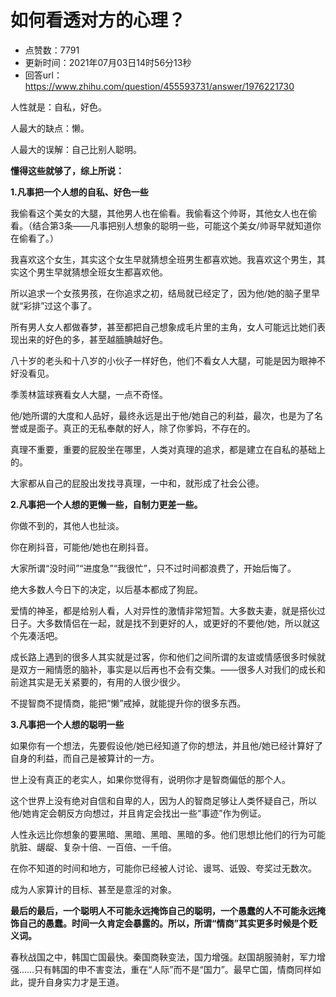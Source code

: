 # 如何看透对方的心理？
- 点赞数：7791
- 更新时间：2021年07月03日14时56分13秒
- 回答url：https://www.zhihu.com/question/455593731/answer/1976221730
<body>
 <p data-pid="WmmOtEdZ">人性就是：自私，好色。</p>
 <p data-pid="i8luGv9t">人最大的缺点：懒。</p>
 <p data-pid="rWzo6C-6">人最大的误解：自己比别人聪明。</p>
 <p data-pid="7sEQW7Hp"><b>懂得这些就够了，综上所说：</b></p>
 <p data-pid="Crivzurt"><b>1.凡事把一个人想的自私、好色一些</b></p>
 <p data-pid="zRX1jzJi">我偷看这个美女的大腿，其他男人也在偷看。我偷看这个帅哥，其他女人也在偷看。（结合第3条——凡事把别人想象的聪明一些，可能这个美女/帅哥早就知道你在偷看了。）</p>
 <p data-pid="h8ODLTfr">我喜欢这个女生，其实这个女生早就猜想全班男生都喜欢她。我喜欢这个男生，其实这个男生早就猜想全班女生都喜欢他。</p>
 <p data-pid="mD1V0z8g">所以追求一个女孩男孩，在你追求之初，结局就已经定了，因为他/她的脑子里早就“彩排”过这个事了。</p>
 <p data-pid="SI2JUTJZ">所有男人女人都做春梦，甚至都把自己想象成毛片里的主角，女人可能远比她们表现出来的好色的多，甚至越腼腆越好色。</p>
 <p data-pid="tLCwuXOQ">八十岁的老头和十八岁的小伙子一样好色，他们不看女人大腿，可能是因为眼神不好没看见。</p>
 <p data-pid="eMEZt3u5">季羡林篮球赛看女人大腿，一点不奇怪。</p>
 <p data-pid="0MZms1Do">他/她所谓的大度和人品好，最终永远是出于他/她自己的利益，最次，也是为了名誉或是面子。真正的无私奉献的好人，除了你爹妈，不存在的。</p>
 <p data-pid="Ern99vmt">真理不重要，重要的屁股坐在哪里，人类对真理的追求，都是建立在自私的基础上的。</p>
 <p data-pid="xroXN_lI">大家都从自己的屁股出发找寻真理，一中和，就形成了社会公德。</p>
 <p data-pid="Gl3rb0le"><b>2.凡事把一个人想的更懒一些，自制力更差一些。</b></p>
 <p data-pid="dGDWF7lo">你做不到的，其他人也扯淡。</p>
 <p data-pid="1NX5hVEo">你在刷抖音，可能他/她也在刷抖音。</p>
 <p data-pid="HLLNqfSq">大家所谓“没时间”“进度急”“我很忙”，只不过时间都浪费了，开始后悔了。</p>
 <p data-pid="GzmjPJFJ">绝大多数人今日下的决定，以后基本都成了狗屁。</p>
 <p data-pid="yOpbZqB8">爱情的神圣，都是给别人看，人对异性的激情非常短暂。大多数夫妻，就是搭伙过日子。大多数情侣在一起，就是找不到更好的人，或更好的不要他/她，所以就这个先凑活吧。</p>
 <p data-pid="JipLNBB3">成长路上遇到的很多人其实就是过客，你和他们之间所谓的友谊或情感很多时候就是双方一厢情愿的脑补，事实是以后再也不会有交集。——很多人对我们的成长和前途其实是无关紧要的，有用的人很少很少。</p>
 <p data-pid="MkwFFucT">不提智商不提情商，能把“懒”戒掉，就能提升你的很多东西。</p>
 <p data-pid="51piTJ2v"><b>3.凡事把一个人想的聪明一些</b></p>
 <p data-pid="HR2ojzxM">如果你有一个想法，先要假设他/她已经知道了你的想法，并且他/她已经计算好了自身的利益，而自己是被算计的一方。</p>
 <p data-pid="jtRWX4sJ">世上没有真正的老实人，如果你觉得有，说明你才是智商偏低的那个人。</p>
 <p data-pid="lzhNBkTA">这个世界上没有绝对自信和自卑的人，因为人的智商足够让人类怀疑自己，所以他/她肯定会朝反方向想过，并且肯定会找出一些“事迹”作为例证。</p>
 <p data-pid="cu_WNQZL">人性永远比你想象的要黑暗、黑暗、黑暗、黑暗的多。他们思想比他们的行为可能肮脏、龌龊、复杂十倍、一百倍、一千倍。</p>
 <p data-pid="H8ofRC4y">在你不知道的时间和地方，可能你已经被人讨论、谩骂、诋毁、夸奖过无数次。</p>
 <p data-pid="y7W_afCn">成为人家算计的目标、甚至是意淫的对象。</p>
 <p data-pid="DQdXF_Wg"><b>最后的最后，一个聪明人不可能永远掩饰自己的聪明，一个愚蠢的人不可能永远掩饰自己的愚蠢。时间一久肯定会暴露的。所以，所谓“情商”其实更多时候是个贬义词。</b></p>
 <p data-pid="IdXe4G9L">春秋战国之中，韩国亡国最快。秦国商鞅变法，国力增强。赵国胡服骑射，军力增强……只有韩国的申不害变法，重在“人际”而不是“国力”。最早亡国，情商同样如此，提升自身实力才是王道。</p>
</body>